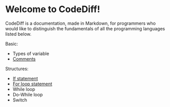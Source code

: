 # Welcome to CodeDiff!

CodeDiff is a documentation, made in Markdown, for programmers who would like to distinguish the fundamentals of all the programming languages listed below.

Basic:
- Types of variable
- [Comments](comment.md)

Structures:
- [If statement](if-statement.md)
- [For loop statement](for-loop.md)
- While loop
- Do-While loop
- Switch      
